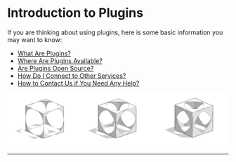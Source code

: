 # Introduction to Plugins

If you are thinking about using plugins, here is some basic information you may want to know:

* [What Are Plugins?](introduction/what-are-plugins.md)
* [Where Are Plugins Available?](introduction/where-are-they-available.md)
* [Are Plugins Open Source?](introduction/are-plugins-open-source.md)
* [How Do I Connect to Other Services?](introduction/how-do-i-connect-to-other-services.md)
* [How to Contact Us if You Need Any Help?](introduction/how-to-contact-us.md)

![](../.gitbook/assets/c3.PNG)

****



&#x20;
